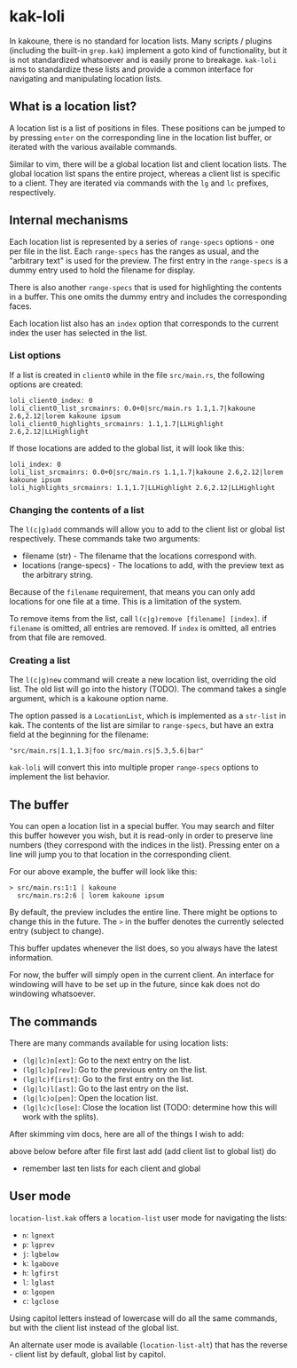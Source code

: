 # kak-loli

In kakoune, there is no standard for location lists. Many scripts / plugins (including the built-in `grep.kak`) implement a goto kind of functionality, but it is not standardized whatsoever and is easily prone to breakage. `kak-loli` aims to standardize these lists and provide a common interface for navigating and manipulating location lists.

## What is a location list?

A location list is a list of positions in files. These positions can be jumped to by pressing `enter` on the corresponding line in the location list buffer, or iterated with the various available commands.

Similar to vim, there will be a global location list and client location lists. The global location list spans the entire project, whereas a client list is specific to a client. They are iterated via commands with the `lg` and `lc` prefixes, respectively.

## Internal mechanisms

Each location list is represented by a series of `range-specs` options - one per file in the list. Each `range-specs` has the ranges as usual, and the "arbitrary text" is used for the preview. The first entry in the `range-specs` is a dummy entry used to hold the filename for display.

There is also another `range-specs` that is used for highlighting the contents in a buffer. This one omits the dummy entry and includes the corresponding faces.

Each location list also has an `index` option that corresponds to the current index the user has selected in the list.

### List options

If a list is created in `client0` while in the file `src/main.rs`, the following options are created:

```
loli_client0_index: 0
loli_client0_list_srcmainrs: 0.0+0|src/main.rs 1.1,1.7|kakoune 2.6,2.12|lorem kakoune ipsum
loli_client0_highlights_srcmainrs: 1.1,1.7|LLHighlight 2.6,2.12|LLHighlight
```

If those locations are added to the global list, it will look like this:

```
loli_index: 0
loli_list_srcmainrs: 0.0+0|src/main.rs 1.1,1.7|kakoune 2.6,2.12|lorem kakoune ipsum
loli_highlights_srcmainrs: 1.1,1.7|LLHighlight 2.6,2.12|LLHighlight
```

### Changing the contents of a list

The `l(c|g)add` commands will allow you to add to the client list or global list respectively. These commands take two arguments:
- filename (str) - The filename that the locations correspond with.
- locations (range-specs) - The locations to add, with the preview text as the arbitrary string.

Because of the `filename` requirement, that means you can only add locations for one file at a time. This is a limitation of the system.

To remove items from the list, call `l(c|g)remove [filename] [index]`. if `filename` is omitted, all entries are removed. If `index` is omitted, all entries from that file are removed.

### Creating a list

The `l(c|g)new` command will create a new location list, overriding the old list. The old list will go into the history (TODO). The command takes a single argument, which is a kakoune option name.

The option passed is a `LocationList`, which is implemented as a `str-list` in kak. The contents of the list are similar to `range-specs`, but have an extra field at the beginning for the filename:

```
"src/main.rs|1.1,1.3|foo src/main.rs|5.3,5.6|bar"
```

`kak-loli` will convert this into multiple proper `range-specs` options to implement the list behavior.

## The buffer

You can open a location list in a special buffer. You may search and filter this buffer however you wish, but it is read-only in order to preserve line numbers (they correspond with the indices in the list). Pressing enter on a line will jump you to that location in the corresponding client.

For our above example, the buffer will look like this:

```
> src/main.rs:1:1 | kakoune
  src/main.rs:2:6 | lorem kakoune ipsum
```

By default, the preview includes the entire line. There might be options to change this in the future. The `>` in the buffer denotes the currently selected entry (subject to change).

This buffer updates whenever the list does, so you always have the latest information.

For now, the buffer will simply open in the current client. An interface for windowing will have to be set up in the future, since kak does not do windowing whatsoever.

## The commands

There are many commands available for using location lists:

- `(lg|lc)n[ext]`: Go to the next entry on the list.
- `(lg|lc)p[rev]`: Go to the previous entry on the list.
- `(lg|lc)f[irst]`: Go to the first entry on the list.
- `(lg|lc)l[ast]`: Go to the last entry on the list.
- `(lg|lc)o[pen]`: Open the location list.
- `(lg|lc)c[lose]`: Close the location list (TODO: determine how this will work with the splits).

After skimming vim docs, here are all of the things I wish to add:

above
below
before
after
file
first
last
add (add client list to global list)
do

- remember last ten lists for each client and global

## User mode

`location-list.kak` offers a `location-list` user mode for navigating the lists:

- `n`: `lgnext`
- `p`: `lgprev`
- `j`: `lgbelow`
- `k`: `lgabove`
- `h`: `lgfirst`
- `l`: `lglast`
- `o`: `lgopen`
- `c`: `lgclose`

Using capitol letters instead of lowercase will do all the same commands, but with the client list instead of the global list.

An alternate user mode is available (`location-list-alt`) that has the reverse - client list by default, global list by capitol.
